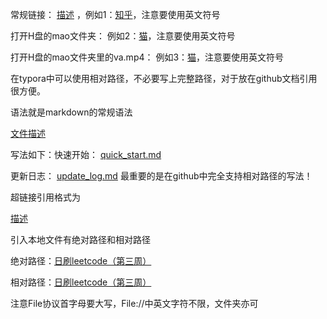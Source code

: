 常规链接：     [描述](链接地址) ，例如1：[知乎](http://www.zhihu.com)，注意要使用英文符号

打开H盘的mao文件夹：     例如2：[猫](file:///H:/mao)，注意要使用英文符号

打开H盘的mao文件夹里的va.mp4：     例如3：[猫](file:///H:/mao/va.mp4)，注意要使用英文符号

在typora中可以使用相对路径，不必要写上完整路径，对于放在github文档引用很方便。

语法就是markdown的常规语法

[文件描述](相对路径)

写法如下：快速开始： [quick_start.md](./quick_start.md) 

更新日志：  [update_log.md](./update_log.md) 最重要的是在github中完全支持相对路径的写法！


超链接引用格式为

[描述](链接地址)

引入本地文件有绝对路径和相对路径

绝对路径：[日刷leetcode（第三周）](../Users/jiangzhiqiang/Documents/blogs/csdn/日刷leetcode（第三周）.md )

相对路径：[日刷leetcode（第三周）](File:///Users/jiangzhiqiang/Documents/blogs/csdn/日刷leetcode（第三周）.md )

注意File协议首字母要大写，File://中英文字符不限，文件夹亦可


